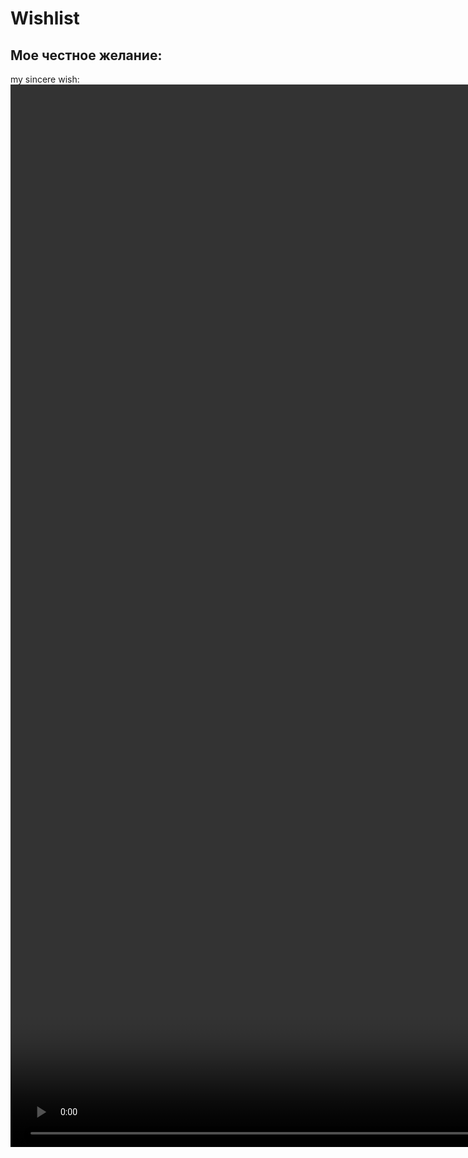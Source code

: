 # Wishlist
## Мое честное желание:
<!DOCTYPE html>
<html lang="ru">
<head>
    <meta charset="UTF-8">
    <meta name="viewport" content="width=device-width, initial-scale=1.0">
    <title>Ìîé ïåðâûé ñàéò</title>
</head>
<body>
my sincere wish: <video width="1800" height="1700" controls >
  <source src="kkiyfffw_2025-01-19-13-53-59_1737284039251.mp4" type="video/mp4"> 
  <source src="movie.webm" type="video/webm">
  Your browser does not support the video tag.
</video>
</body>
</html>
